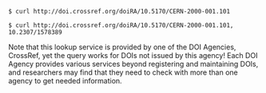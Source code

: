 `$ curl http://doi.crossref.org/doiRA/10.5170/CERN-2000-001.101`

`$ curl http://doi.crossref.org/doiRA/10.5170/CERN-2000-001.101, 10.2307/1578389`

Note that this lookup service is provided by one of the DOI Agencies, CrossRef, yet the query works for DOIs not issued by this agency!  Each DOI Agency provides various services beyond registering and maintaining DOIs, and researchers may find that they need to check with more than one agency to get needed information. 